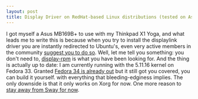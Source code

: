 ```yaml
---
layout: post
title: Display Driver on RedHat-based Linux distributions (tested on Asus MB169B+)
---
```

I got myself a Asus MB169B+ to use with my Thinkpad X1 Yoga, and what leads me to write this is because when
you try to install the displaylink driver you are instantly redirected to Ubuntu's, even very active members
in the community [suggest you to do so](https://www.winglemeyer.org/ramblings/2018/11/19/displaylink.html).
Well, let me tell you something: you don't need to, [display-rpm](https://github.com/displaylink-rpm/displaylink-rpm) is what you have been
looking for. And the thing is actually up to date: I am currently running with the 5.11.16 kernel on
Fedora 33. Granted [Fedora 34 is already out](https://fedoramagazine.org/announcing-fedora-34/) but 
it still got you covered, you can build it yourself. with everything that bleeding-edginess implies. 
The only downside is that it only works on Xorg for now.
One more reason to [stay away from Sway for now](../Frankentile/).

